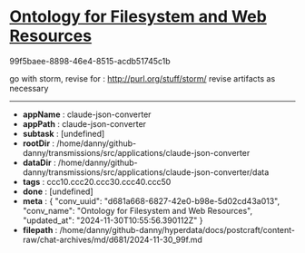 # [Ontology for Filesystem and Web Resources](https://claude.ai/chat/d681a668-6827-42e0-b98e-5d02cd43a013)

99f5baee-8898-46e4-8515-acdb51745c1b

go with storm, revise for : http://purl.org/stuff/storm/ revise artifacts as necessary

---

* **appName** : claude-json-converter
* **appPath** : claude-json-converter
* **subtask** : [undefined]
* **rootDir** : /home/danny/github-danny/transmissions/src/applications/claude-json-converter
* **dataDir** : /home/danny/github-danny/transmissions/src/applications/claude-json-converter/data
* **tags** : ccc10.ccc20.ccc30.ccc40.ccc50
* **done** : [undefined]
* **meta** : {
  "conv_uuid": "d681a668-6827-42e0-b98e-5d02cd43a013",
  "conv_name": "Ontology for Filesystem and Web Resources",
  "updated_at": "2024-11-30T10:55:56.390112Z"
}
* **filepath** : /home/danny/github-danny/hyperdata/docs/postcraft/content-raw/chat-archives/md/d681/2024-11-30_99f.md